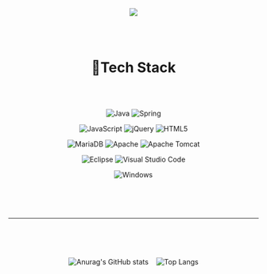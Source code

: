 
<div align="center">
  <img src="https://capsule-render.vercel.app/api?type=Venom&color=EBF400&height=200&section=header&text=Welecome&nbsp;to&nbsp;DongjunCoding!&fontSize=40&fontColor=0C0C0C" />
</div>

<br><br>

<div align="center">
  <h1>🔨Tech Stack</h1>
</div>

<br>
<br>

<div align="center">

![Java](https://img.shields.io/badge/java-%23ED8B00.svg?style=for-the-badge&logo=openjdk&logoColor=white)
![Spring](https://img.shields.io/badge/spring-%236DB33F.svg?style=for-the-badge&logo=spring&logoColor=white)

![JavaScript](https://img.shields.io/badge/javascript-%23323330.svg?style=for-the-badge&logo=javascript&logoColor=%23F7DF1E)
![jQuery](https://img.shields.io/badge/jquery-%230769AD.svg?style=for-the-badge&logo=jquery&logoColor=white)
![HTML5](https://img.shields.io/badge/html5-%23E34F26.svg?style=for-the-badge&logo=html5&logoColor=white)

![MariaDB](https://img.shields.io/badge/MariaDB-003545?style=for-the-badge&logo=mariadb&logoColor=white)
![Apache](https://img.shields.io/badge/apache-%23D42029.svg?style=for-the-badge&logo=apache&logoColor=white)
![Apache Tomcat](https://img.shields.io/badge/apache%20tomcat-%23F8DC75.svg?style=for-the-badge&logo=apache-tomcat&logoColor=black)

![Eclipse](https://img.shields.io/badge/Eclipse-FE7A16.svg?style=for-the-badge&logo=Eclipse&logoColor=white)
![Visual Studio Code](https://img.shields.io/badge/Visual%20Studio%20Code-0078d7.svg?style=for-the-badge&logo=visual-studio-code&logoColor=white)

![Windows](https://img.shields.io/badge/Windows-0078D6?style=for-the-badge&logo=windows&logoColor=white)

</div>

<br><br><br>
<hr>
<br><br><br>
<div align="center">
  
  ![Anurag's GitHub stats](https://github-readme-stats.vercel.app/api?username=DongJunCoding&show_icons=true&theme=merko)&nbsp;&nbsp;&nbsp;
  ![Top Langs](https://github-readme-stats.vercel.app/api/top-langs/?username=DongJunCoding&layout=compact)
  
</div>
